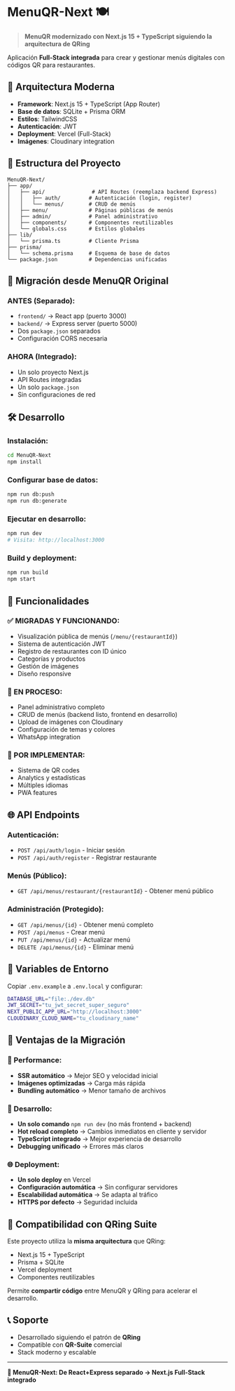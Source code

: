 # MenuQR-Next 🍽️

> **MenuQR modernizado con Next.js 15 + TypeScript siguiendo la arquitectura de QRing**

Aplicación **Full-Stack integrada** para crear y gestionar menús digitales con códigos QR para restaurantes.

## 🚀 **Arquitectura Moderna**

- **Framework**: Next.js 15 + TypeScript (App Router)  
- **Base de datos**: SQLite + Prisma ORM  
- **Estilos**: TailwindCSS  
- **Autenticación**: JWT  
- **Deployment**: Vercel (Full-Stack)  
- **Imágenes**: Cloudinary integration  

## 📁 **Estructura del Proyecto**

```
MenuQR-Next/
├── app/
│   ├── api/               # API Routes (reemplaza backend Express)
│   │   ├── auth/         # Autenticación (login, register)
│   │   └── menus/        # CRUD de menús
│   ├── menu/             # Páginas públicas de menús
│   ├── admin/            # Panel administrativo
│   ├── components/       # Componentes reutilizables
│   └── globals.css       # Estilos globales
├── lib/
│   └── prisma.ts         # Cliente Prisma
├── prisma/
│   └── schema.prisma     # Esquema de base de datos
└── package.json          # Dependencias unificadas
```

## 🔄 **Migración desde MenuQR Original**

### **ANTES (Separado):**
- `frontend/` → React app (puerto 3000)  
- `backend/` → Express server (puerto 5000)  
- Dos `package.json` separados  
- Configuración CORS necesaria  

### **AHORA (Integrado):**
- Un solo proyecto Next.js  
- API Routes integradas  
- Un solo `package.json`  
- Sin configuraciones de red  

## 🛠️ **Desarrollo**

### **Instalación:**
```bash
cd MenuQR-Next
npm install
```

### **Configurar base de datos:**
```bash
npm run db:push
npm run db:generate
```

### **Ejecutar en desarrollo:**
```bash
npm run dev
# Visita: http://localhost:3000
```

### **Build y deployment:**
```bash
npm run build
npm start
```

## 📱 **Funcionalidades**

### **✅ MIGRADAS Y FUNCIONANDO:**
- Visualización pública de menús (`/menu/{restaurantId}`)
- Sistema de autenticación JWT
- Registro de restaurantes con ID único
- Categorías y productos
- Gestión de imágenes
- Diseño responsive

### **🔄 EN PROCESO:**
- Panel administrativo completo
- CRUD de menús (backend listo, frontend en desarrollo)
- Upload de imágenes con Cloudinary
- Configuración de temas y colores
- WhatsApp integration

### **🎯 POR IMPLEMENTAR:**
- Sistema de QR codes
- Analytics y estadísticas
- Múltiples idiomas
- PWA features

## 🌐 **API Endpoints**

### **Autenticación:**
- `POST /api/auth/login` - Iniciar sesión
- `POST /api/auth/register` - Registrar restaurante

### **Menús (Público):**
- `GET /api/menus/restaurant/{restaurantId}` - Obtener menú público

### **Administración (Protegido):**
- `GET /api/menus/{id}` - Obtener menú completo
- `POST /api/menus` - Crear menú
- `PUT /api/menus/{id}` - Actualizar menú
- `DELETE /api/menus/{id}` - Eliminar menú

## 🔐 **Variables de Entorno**

Copiar `.env.example` a `.env.local` y configurar:

```bash
DATABASE_URL="file:./dev.db"
JWT_SECRET="tu_jwt_secret_super_seguro"
NEXT_PUBLIC_APP_URL="http://localhost:3000"
CLOUDINARY_CLOUD_NAME="tu_cloudinary_name"
```

## 🚀 **Ventajas de la Migración**

### **🎯 Performance:**
- **SSR automático** → Mejor SEO y velocidad inicial
- **Imágenes optimizadas** → Carga más rápida  
- **Bundling automático** → Menor tamaño de archivos  

### **🔧 Desarrollo:**
- **Un solo comando** `npm run dev` (no más frontend + backend)
- **Hot reload completo** → Cambios inmediatos en cliente y servidor  
- **TypeScript integrado** → Mejor experiencia de desarrollo  
- **Debugging unificado** → Errores más claros  

### **🌐 Deployment:**
- **Un solo deploy** en Vercel  
- **Configuración automática** → Sin configurar servidores  
- **Escalabilidad automática** → Se adapta al tráfico  
- **HTTPS por defecto** → Seguridad incluida  

## 🎨 **Compatibilidad con QRing Suite**

Este proyecto utiliza la **misma arquitectura** que QRing:
- Next.js 15 + TypeScript  
- Prisma + SQLite  
- Vercel deployment  
- Componentes reutilizables  

Permite **compartir código** entre MenuQR y QRing para acelerar el desarrollo.

## 📞 **Soporte**

- Desarrollado siguiendo el patrón de **QRing**  
- Compatible con **QR-Suite** comercial  
- Stack moderno y escalable  

---

**🚀 MenuQR-Next: De React+Express separado → Next.js Full-Stack integrado**